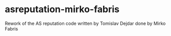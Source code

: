 asreputation-mirko-fabris
=========================

Rework of the AS reputation code written by Tomislav Dejdar done by Mirko Fabris
